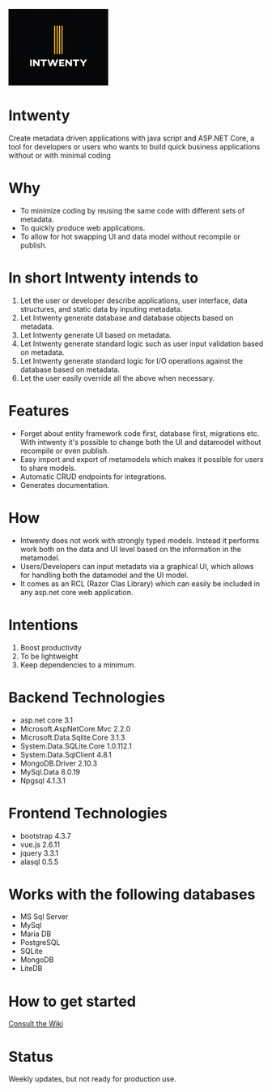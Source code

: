 ![alt text](https://github.com/Domitor/Intwenty/blob/master/IntwentyDemo/wwwroot/images/intwenty_loggo_small.png)


# Intwenty
Create metadata driven applications with java script and ASP.NET Core, a tool for developers or users who wants to build quick business applications without or with minimal coding

# Why
- To minimize coding by reusing the same code with different sets of metadata.
- To quickly produce web applications.
- To allow for hot swapping UI and data model without recompile or publish.

# In short Intwenty intends to
1. Let the user or developer describe applications, user interface, data structures, and static data by inputing metadata.
2. Let Intwenty generate database and database objects based on metadata.
3. Let Intwenty generate UI based on metadata.
4. Let Intwenty generate standard logic such as user input validation based on metadata.
5. Let Intwenty generate standard logic for I/O operations against the database based on metadata.
6. Let the user easily override all the above when necessary.

# Features
- Forget about entity framework code first, database first, migrations etc. With intwenty it's possible to change both the UI and datamodel without recompile or even publish.
- Easy import and export of metamodels which makes it possible for users to share models.
- Automatic CRUD endpoints for integrations.
- Generates documentation. 

# How
- Intwenty does not work with strongly typed models. Instead it performs work both on the data and UI level based on the information in the metamodel.
- Users/Developers can input metadata via a graphical UI, which allows for handling both the datamodel and the UI model. 
- It comes as an RCL (Razor Clas Library) which can easily be included in any asp.net core web application.

# Intentions
1. Boost productivity
2. To be lightweight
3. Keep dependencies to a minimum.

# Backend Technologies
- asp.net core 3.1
- Microsoft.AspNetCore.Mvc 2.2.0
- Microsoft.Data.Sqlite.Core 3.1.3
- System.Data.SQLite.Core 1.0.112.1
- System.Data.SqlClient 4.8.1
- MongoDB.Driver 2.10.3
- MySql.Data 8.0.19
- Npgsql 4.1.3.1

# Frontend Technologies
- bootstrap 4.3.7
- vue.js 2.6.11
- jquery 3.3.1
- alasql 0.5.5

# Works with the following databases
- MS Sql Server
- MySql
- Maria DB
- PostgreSQL
- SQLite
- MongoDB
- LiteDB

# How to get started
<a href="https://github.com/Domitor/Intwenty/wiki">Consult the Wiki</a>

# Status
Weekly updates, but not ready for production use.








